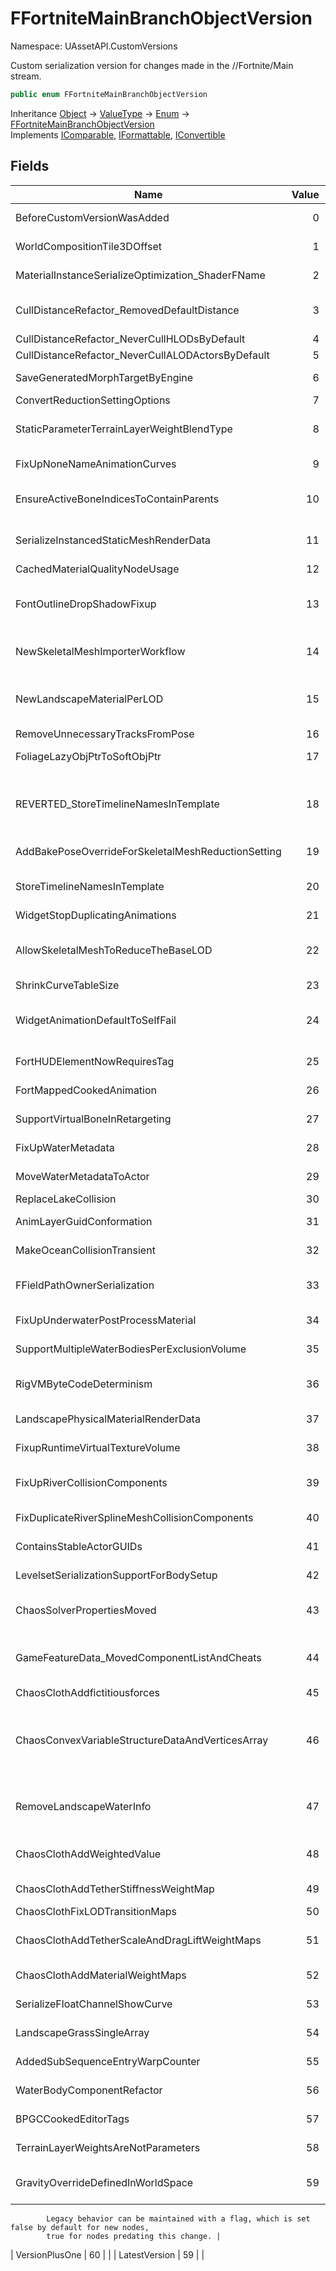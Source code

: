 # FFortniteMainBranchObjectVersion

Namespace: UAssetAPI.CustomVersions

Custom serialization version for changes made in the //Fortnite/Main stream.

```csharp
public enum FFortniteMainBranchObjectVersion
```

Inheritance [Object](https://docs.microsoft.com/en-us/dotnet/api/system.object) → [ValueType](https://docs.microsoft.com/en-us/dotnet/api/system.valuetype) → [Enum](https://docs.microsoft.com/en-us/dotnet/api/system.enum) → [FFortniteMainBranchObjectVersion](./uassetapi.customversions.ffortnitemainbranchobjectversion.md)<br>
Implements [IComparable](https://docs.microsoft.com/en-us/dotnet/api/system.icomparable), [IFormattable](https://docs.microsoft.com/en-us/dotnet/api/system.iformattable), [IConvertible](https://docs.microsoft.com/en-us/dotnet/api/system.iconvertible)

## Fields

| Name | Value | Description |
| --- | --: | --- |
| BeforeCustomVersionWasAdded | 0 | Before any version changes were made |
| WorldCompositionTile3DOffset | 1 | World composition tile offset changed from 2d to 3d |
| MaterialInstanceSerializeOptimization_ShaderFName | 2 | Minor material serialization optimization |
| CullDistanceRefactor_RemovedDefaultDistance | 3 | Refactored cull distances to account for HLOD, explicit override and globals in priority |
| CullDistanceRefactor_NeverCullHLODsByDefault | 4 |  |
| CullDistanceRefactor_NeverCullALODActorsByDefault | 5 |  |
| SaveGeneratedMorphTargetByEngine | 6 | Support to remove morphtarget generated by bRemapMorphtarget |
| ConvertReductionSettingOptions | 7 | Convert reduction setting options |
| StaticParameterTerrainLayerWeightBlendType | 8 | Serialize the type of blending used for landscape layer weight static params |
| FixUpNoneNameAnimationCurves | 9 | Fix up None Named animation curve names, |
| EnsureActiveBoneIndicesToContainParents | 10 | Ensure ActiveBoneIndices to have parents even not skinned for old assets |
| SerializeInstancedStaticMeshRenderData | 11 | Serialize the instanced static mesh render data, to avoid building it at runtime |
| CachedMaterialQualityNodeUsage | 12 | Cache material quality node usage |
| FontOutlineDropShadowFixup | 13 | Font outlines no longer apply to drop shadows for new objects but we maintain the opposite way for backwards compat |
| NewSkeletalMeshImporterWorkflow | 14 | New skeletal mesh import workflow (Geometry only or animation only re-import ) |
| NewLandscapeMaterialPerLOD | 15 | Migrate data from previous data structure to new one to support materials per LOD on the Landscape |
| RemoveUnnecessaryTracksFromPose | 16 | New Pose Asset data type |
| FoliageLazyObjPtrToSoftObjPtr | 17 | Migrate Foliage TLazyObjectPtr to TSoftObjectPtr |
| REVERTED_StoreTimelineNamesInTemplate | 18 | TimelineTemplates store their derived names instead of dynamically generating. This code tied to this version was reverted and redone at a later date |
| AddBakePoseOverrideForSkeletalMeshReductionSetting | 19 | Added BakePoseOverride for LOD setting |
| StoreTimelineNamesInTemplate | 20 | TimelineTemplates store their derived names instead of dynamically generating |
| WidgetStopDuplicatingAnimations | 21 | New Pose Asset data type |
| AllowSkeletalMeshToReduceTheBaseLOD | 22 | Allow reducing of the base LOD, we need to store some imported model data so we can reduce again from the same data. |
| ShrinkCurveTableSize | 23 | Curve Table size reduction |
| WidgetAnimationDefaultToSelfFail | 24 | Widgets upgraded with WidgetStopDuplicatingAnimations, may not correctly default-to-self for the widget parameter. |
| FortHUDElementNowRequiresTag | 25 | HUDWidgets now require an element tag |
| FortMappedCookedAnimation | 26 | Animation saved as bulk data when cooked |
| SupportVirtualBoneInRetargeting | 27 | Support Virtual Bone in Retarget Manager |
| FixUpWaterMetadata | 28 | Fixup bad defaults in water metadata |
| MoveWaterMetadataToActor | 29 | Move the location of water metadata |
| ReplaceLakeCollision | 30 | Replaced lake collision component |
| AnimLayerGuidConformation | 31 | Anim layer node names are now conformed by Guid |
| MakeOceanCollisionTransient | 32 | Ocean collision component has become dynamic |
| FFieldPathOwnerSerialization | 33 | FFieldPath will serialize the owner struct reference and only a short path to its property |
| FixUpUnderwaterPostProcessMaterial | 34 | Simplified WaterBody post process material handling |
| SupportMultipleWaterBodiesPerExclusionVolume | 35 | A single water exclusion volume can now exclude N water bodies |
| RigVMByteCodeDeterminism | 36 | Serialize rigvm operators one by one instead of the full byte code array to ensure determinism |
| LandscapePhysicalMaterialRenderData | 37 | Serialize the physical materials generated by the render material |
| FixupRuntimeVirtualTextureVolume | 38 | RuntimeVirtualTextureVolume fix transforms |
| FixUpRiverCollisionComponents | 39 | Retrieve water body collision components that were lost in cooked builds |
| FixDuplicateRiverSplineMeshCollisionComponents | 40 | Fix duplicate spline mesh components on rivers |
| ContainsStableActorGUIDs | 41 | Indicates level has stable actor guids |
| LevelsetSerializationSupportForBodySetup | 42 | Levelset Serialization support for BodySetup. |
| ChaosSolverPropertiesMoved | 43 | Moving Chaos solver properties to allow them to exist in the project physics settings |
| GameFeatureData_MovedComponentListAndCheats | 44 | Moving some UFortGameFeatureData properties and behaviors into the UGameFeatureAction pattern |
| ChaosClothAddfictitiousforces | 45 | Add centrifugal forces for cloth |
| ChaosConvexVariableStructureDataAndVerticesArray | 46 | Chaos Convex StructureData supports different index sizes based on num verts/planes. Chaos FConvex uses array of FVec3s for vertices instead of particles (Merged from //UE4/Main) |
| RemoveLandscapeWaterInfo | 47 | Remove the WaterVelocityHeightTexture dependency on MPC_Landscape and LandscapeWaterIndo |
| ChaosClothAddWeightedValue | 48 | Added the weighted value property type to store the cloths weight maps' low/high ranges |
| ChaosClothAddTetherStiffnessWeightMap | 49 | Added the Long Range Attachment stiffness weight map |
| ChaosClothFixLODTransitionMaps | 50 | Fix corrupted LOD transition maps |
| ChaosClothAddTetherScaleAndDragLiftWeightMaps | 51 | Enable a few more weight maps to better art direct the cloth simulation |
| ChaosClothAddMaterialWeightMaps | 52 | Enable material (edge, bending, and area stiffness) weight maps |
| SerializeFloatChannelShowCurve | 53 | Added bShowCurve for movie scene float channel serialization |
| LandscapeGrassSingleArray | 54 | Minimize slack waste by using a single array for grass data |
| AddedSubSequenceEntryWarpCounter | 55 | Add loop counters to sequencer's compiled sub-sequence data |
| WaterBodyComponentRefactor | 56 | Water plugin is now component-based rather than actor based |
| BPGCCookedEditorTags | 57 | Cooked BPGC storing editor-only asset tags |
| TerrainLayerWeightsAreNotParameters | 58 | Terrain layer weights are no longer considered material parameters |
| GravityOverrideDefinedInWorldSpace | 59 | Anim Dynamics Node Gravity Override vector is now defined in world space, not simulation space. 
            Legacy behavior can be maintained with a flag, which is set false by default for new nodes, 
            true for nodes predating this change. |
| VersionPlusOne | 60 |  |
| LatestVersion | 59 |  |
